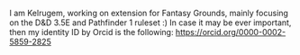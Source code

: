 I am Kelrugem, working on extension for Fantasy Grounds, mainly focusing on the D&D 3.5E and Pathfinder 1 ruleset :) 
In case it may be ever important, then my identity ID by Orcid is the following: https://orcid.org/0000-0002-5859-2825
